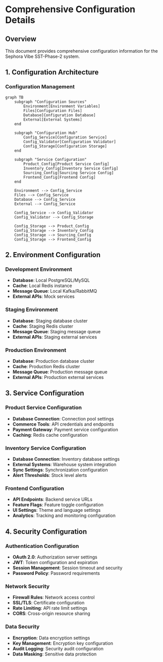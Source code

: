 # Comprehensive Configuration Details

## Overview
This document provides comprehensive configuration information for the Sephora Vibe SST-Phase-2 system.

## 1. Configuration Architecture

### Configuration Management
```mermaid
graph TB
    subgraph "Configuration Sources"
        Environment[Environment Variables]
        Files[Configuration Files]
        Database[Configuration Database]
        External[External Systems]
    end
    
    subgraph "Configuration Hub"
        Config_Service[Configuration Service]
        Config_Validator[Configuration Validator]
        Config_Storage[Configuration Storage]
    end
    
    subgraph "Service Configuration"
        Product_Config[Product Service Config]
        Inventory_Config[Inventory Service Config]
        Sourcing_Config[Sourcing Service Config]
        Frontend_Config[Frontend Config]
    end
    
    Environment --> Config_Service
    Files --> Config_Service
    Database --> Config_Service
    External --> Config_Service
    
    Config_Service --> Config_Validator
    Config_Validator --> Config_Storage
    
    Config_Storage --> Product_Config
    Config_Storage --> Inventory_Config
    Config_Storage --> Sourcing_Config
    Config_Storage --> Frontend_Config
```

## 2. Environment Configuration

### Development Environment
- **Database**: Local PostgreSQL/MySQL
- **Cache**: Local Redis instance
- **Message Queue**: Local Kafka/RabbitMQ
- **External APIs**: Mock services

### Staging Environment
- **Database**: Staging database cluster
- **Cache**: Staging Redis cluster
- **Message Queue**: Staging message queue
- **External APIs**: Staging external services

### Production Environment
- **Database**: Production database cluster
- **Cache**: Production Redis cluster
- **Message Queue**: Production message queue
- **External APIs**: Production external services

## 3. Service Configuration

### Product Service Configuration
- **Database Connection**: Connection pool settings
- **Commerce Tools**: API credentials and endpoints
- **Payment Gateway**: Payment service configuration
- **Caching**: Redis cache configuration

### Inventory Service Configuration
- **Database Connection**: Inventory database settings
- **External Systems**: Warehouse system integration
- **Sync Settings**: Synchronization configuration
- **Alert Thresholds**: Stock level alerts

### Frontend Configuration
- **API Endpoints**: Backend service URLs
- **Feature Flags**: Feature toggle configuration
- **UI Settings**: Theme and language settings
- **Analytics**: Tracking and monitoring configuration

## 4. Security Configuration

### Authentication Configuration
- **OAuth 2.0**: Authorization server settings
- **JWT**: Token configuration and expiration
- **Session Management**: Session timeout and security
- **Password Policy**: Password requirements

### Network Security
- **Firewall Rules**: Network access control
- **SSL/TLS**: Certificate configuration
- **Rate Limiting**: API rate limit settings
- **CORS**: Cross-origin resource sharing

### Data Security
- **Encryption**: Data encryption settings
- **Key Management**: Encryption key configuration
- **Audit Logging**: Security audit configuration
- **Data Masking**: Sensitive data protection

